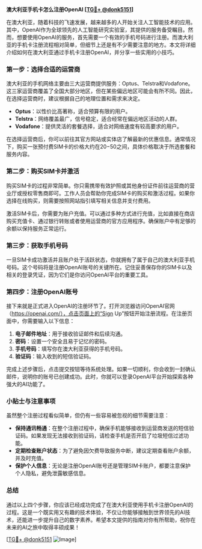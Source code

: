 **澳大利亚手机卡怎么注册OpenAI [[TG💪+ @donk5151](https://t.me/s/donk5151)]**

在澳大利亚，随着科技的飞速发展，越来越多的人开始关注人工智能技术的应用。其中，OpenAI作为全球领先的人工智能研究实验室，其提供的服务备受瞩目。然而，想要使用OpenAI的服务，首先需要一个有效的手机号码进行注册。而澳大利亚的手机卡注册流程相对简单，但细节上还是有不少需要注意的地方。本文将详细介绍如何在澳大利亚通过手机卡注册OpenAI，并分享一些实用的小技巧。

### **第一步：选择合适的运营商**

澳大利亚的手机网络主要由三大运营商提供服务：Optus、Telstra和Vodafone。这三家运营商覆盖了全国大部分地区，但在某些偏远地区可能会有所不同。因此，在选择运营商时，建议根据自己的地理位置和需求来决定。

- **Optus**：以性价比高著称，适合预算有限的用户。
- **Telstra**：网络覆盖最广，信号稳定，适合经常在偏远地区活动的人群。
- **Vodafone**：提供灵活的套餐选择，适合对网络速度有较高要求的用户。

在选择运营商后，你可以前往其官方网站或实体店了解最新的优惠信息。通常情况下，购买一张预付费SIM卡的价格大约在$20-$50之间，具体价格取决于所选套餐和服务内容。

### **第二步：购买SIM卡并激活**

购买SIM卡的过程非常简单。你只需携带有效护照或其他身份证件前往运营商的营业厅或授权零售商即可。工作人员会帮助你完成SIM卡的购买和激活过程。如果你选择在线购买，则需要按照网站指引填写相关信息并支付费用。

激活SIM卡后，你需要为账户充值。可以通过多种方式进行充值，比如直接在商店购买充值卡、通过银行转账或者使用运营商的官方应用程序。确保账户中有足够的余额以保持服务正常运行。

### **第三步：获取手机号码**

一旦SIM卡成功激活并且账户处于活跃状态，你就拥有了属于自己的澳大利亚手机号码。这个号码将是注册OpenAI账号的关键所在。记住妥善保存你的SIM卡以及相关的登录凭证，因为它们是你访问OpenAI平台的重要工具。

### **第四步：注册OpenAI账号**

接下来就是正式进入OpenAI的注册环节了。打开浏览器访问OpenAI官网（https://openai.com/），点击页面上的“Sign Up”按钮开始注册流程。在注册页面中，你需要输入以下信息：

1. **电子邮件地址**：用于接收验证邮件和后续沟通。
2. **密码**：设置一个安全且易于记忆的密码。
3. **手机号码**：填写你在澳大利亚获得的手机号码。
4. **验证码**：输入收到的短信验证码。

完成上述步骤后，点击提交按钮等待系统处理。如果一切顺利，你会收到一封确认邮件，说明你的账号已创建成功。此时，你就可以登录OpenAI平台开始探索各种强大的AI功能了。

### **小贴士与注意事项**

虽然整个注册过程看似简单，但仍有一些容易被忽视的细节需要注意：

- **保持通讯畅通**：在整个注册过程中，确保手机能够接收到运营商发送的短信验证码。如果发现无法接收到验证码，请检查手机是否开启了垃圾短信过滤功能。
- **定期检查账户状态**：为了避免因欠费导致服务中断，建议定期查看账户余额，并及时充值。
- **保护个人信息**：无论是注册OpenAI账号还是管理SIM卡账户，都要注意保护个人隐私，避免泄露敏感信息。

### **总结**

通过以上四个步骤，你应该已经成功完成了在澳大利亚使用手机卡注册OpenAI的过程。这是一个既实用又有趣的技术体验，不仅让你能够接触到世界领先的AI技术，还能进一步提升自己的数字素养。希望本文提供的指南对你有所帮助，祝你在未来的AI之旅中取得丰硕成果！

[[TG💪+ @donk5151](https://t.me/s/donk5151) ![Image](https://i.postimg.cc/rwNCRYN7/Snipaste-2025-04-30-17-27-05.png)]